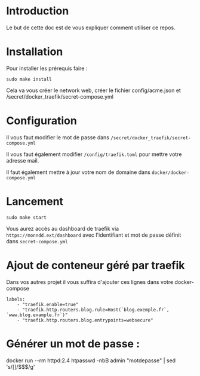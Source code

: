 # Introduction

Le but de cette doc est de vous expliquer comment utiliser ce repos.

# Installation

Pour installer les prérequis faire :

`sudo make install`

Cela va vous créer le network web, créer le fichier config/acme.json et /secret/docker_traefik/secret-compose.yml

# Configuration

Il vous faut modifier le mot de passe dans `/secret/docker_traefik/secret-compose.yml`

Il vous faut également modifier `/config/traefik.toml` pour mettre votre adresse mail.

Il faut également mettre à jour votre nom de domaine dans `docker/docker-compose.yml`

# Lancement 

`sudo make start`

Vous aurez accès au dashboard de traefik via `https://monndd.ext/dashboard` avec l'identifiant et mot de passe définit dans `secret-compose.yml`

# Ajout de conteneur géré par traefik

Dans vos autres projet il vous suffira d'ajouter ces lignes dans votre docker-compose 

```docker-compose
labels:
    - "traefik.enable=true"
    - "traefik.http.routers.blog.rule=Host(`blog.exemple.fr`, `www.blog.example.fr`)"
    - "traefik.http.routers.blog.entrypoints=websecure"

```

# Générer un mot de passe : 

docker run --rm httpd:2.4 htpasswd -nbB admin "motdepasse" | sed 's/[$]/$$$$/g'